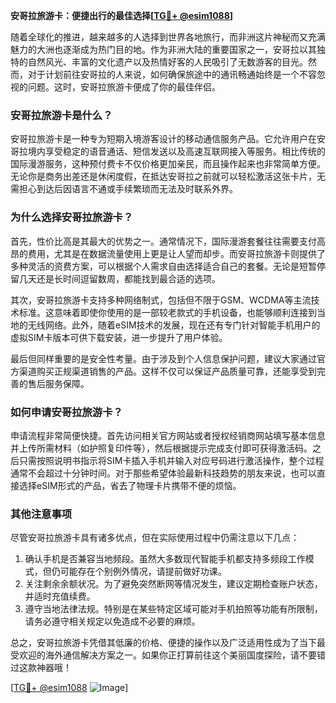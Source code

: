 **安哥拉旅游卡：便捷出行的最佳选择[[TG💪+ @esim1088](https://t.me/s/esim1088)]**

随着全球化的推进，越来越多的人选择到世界各地旅行，而非洲这片神秘而又充满魅力的大洲也逐渐成为热门目的地。作为非洲大陆的重要国家之一，安哥拉以其独特的自然风光、丰富的文化遗产以及热情好客的人民吸引了无数游客的目光。然而，对于计划前往安哥拉的人来说，如何确保旅途中的通讯畅通始终是一个不容忽视的问题。这时，安哥拉旅游卡便成了你的最佳伴侣。

### 安哥拉旅游卡是什么？

安哥拉旅游卡是一种专为短期入境游客设计的移动通信服务产品。它允许用户在安哥拉境内享受稳定的语音通话、短信发送以及高速互联网接入等服务。相比传统的国际漫游服务，这种预付费卡不仅价格更加亲民，而且操作起来也非常简单方便。无论你是商务出差还是休闲度假，在抵达安哥拉之前就可以轻松激活这张卡片，无需担心到达后因语言不通或手续繁琐而无法及时联系外界。

### 为什么选择安哥拉旅游卡？

首先，性价比高是其最大的优势之一。通常情况下，国际漫游套餐往往需要支付高昂的费用，尤其是在数据流量使用上更是让人望而却步。而安哥拉旅游卡则提供了多种灵活的资费方案，可以根据个人需求自由选择适合自己的套餐。无论是短暂停留几天还是长时间逗留数周，都能找到最合适的选项。

其次，安哥拉旅游卡支持多种网络制式，包括但不限于GSM、WCDMA等主流技术标准。这意味着即使你使用的是一部较老款式的手机设备，也能够顺利连接到当地的无线网络。此外，随着eSIM技术的发展，现在还有专门针对智能手机用户的虚拟SIM卡版本可供下载安装，进一步提升了用户体验。

最后但同样重要的是安全性考量。由于涉及到个人信息保护问题，建议大家通过官方渠道购买正规渠道销售的产品。这样不仅可以保证产品质量可靠，还能享受到完善的售后服务保障。

### 如何申请安哥拉旅游卡？

申请流程非常简便快捷。首先访问相关官方网站或者授权经销商网站填写基本信息并上传所需材料（如护照复印件等），然后根据提示完成支付即可获得激活码。之后只需按照说明书指示将SIM卡插入手机并输入对应号码进行激活操作，整个过程通常不会超过十分钟时间。对于那些希望体验最新科技趋势的朋友来说，也可以直接选择eSIM形式的产品，省去了物理卡片携带不便的烦恼。

### 其他注意事项

尽管安哥拉旅游卡具有诸多优点，但在实际使用过程中仍需注意以下几点：

1. 确认手机是否兼容当地频段。虽然大多数现代智能手机都支持多频段工作模式，但仍可能存在个别例外情况，请提前做好功课。
2. 关注剩余余额状况。为了避免突然断网等情况发生，建议定期检查账户状态，并适时充值续费。
3. 遵守当地法律法规。特别是在某些特定区域可能对手机拍照等功能有所限制，请务必遵守相关规定以免造成不必要的麻烦。

总之，安哥拉旅游卡凭借其低廉的价格、便捷的操作以及广泛适用性成为了当下最受欢迎的海外通信解决方案之一。如果你正打算前往这个美丽国度探险，请不要错过这款神器哦！

[[TG💪+ @esim1088](https://t.me/s/esim1088) ![Image](https://i.postimg.cc/4NQfJmqS/Snipaste-2025-05-13-00-14-12.png)]